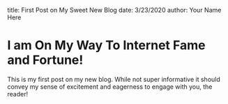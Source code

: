 title: First Post on My Sweet New Blog
date: 3/23/2020 
author: Your Name Here

# I am On My Way To Internet Fame and Fortune!

This is my first post on my new blog. While not super informative it
should convey my sense of excitement and eagerness to engage with you,
the reader!